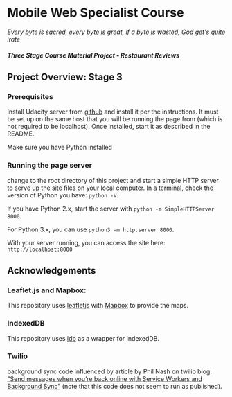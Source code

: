 
# Mobile Web Specialist Course

_Every byte is sacred, every byte is great, if a byte is wasted, 
God get's quite irate_

#### _Three Stage Course Material Project - Restaurant Reviews_

## Project Overview: Stage 3

### Prerequisites

Install Udacity server from [github](https://github.com/udacity/mws-restaurant-stage-3) and install it
per the instructions. It must be set up on the same host that you will be running the page from (which
is not required to be localhost). Once installed, start it as described in the README.

Make sure you have Python installed

### Running the page server

change to the root directory of this project and start a simple HTTP server to serve up the site 
files on your local computer. In a terminal, check the version of Python you have: `python -V`. 

If you have Python 2.x, start the server with `python -m SimpleHTTPServer 8000`. 

For Python 3.x, you can use `python3 -m http.server 8000`.

With your server running, you can access the site here: `http://localhost:8000`

## Acknowledgements

### Leaflet.js and Mapbox:

This repository uses [leafletjs](https://leafletjs.com/) with [Mapbox](https://www.mapbox.com/) to provide
the maps.

### IndexedDB

This repository uses [idb](https://github.com/jakearchibald/idb) as a wrapper for IndexedDB.

### Twilio

background sync code influenced by article by Phil Nash on twilio blog:
["Send messages when you’re back online with Service Workers and Background Sync"](https://www.twilio.com/blog/2017/02/send-messages-when-youre-back-online-with-service-workers-and-background-sync.html)
(note that this code does not seem to run as published).
